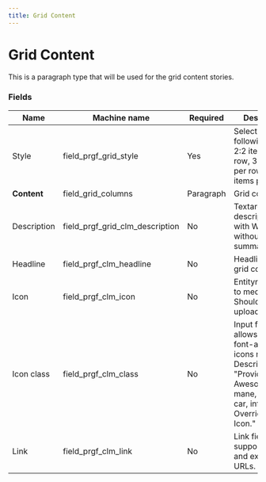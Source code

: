 ```yaml
---
title: Grid Content
---
```


# Grid Content
This is a paragraph type that will be used for the grid content stories.

### Fields
| Name  | Machine name | Required | Description |
| ------------- | ------------- | ------------- | ------------- |
| Style | field\_prgf\_grid_style | Yes | Select list with following values: 2:2 items per row, 3:3 items per row, 4:4 items per row |
| **Content** | field\_grid_columns | Paragraph | Grid columns |
| Description| field\_prgf\_grid\_clm\_description | No | Textarea for the description/body with WYSIWYG, without summary. |
| Headline | field\_prgf\_clm_headline | No | Headline of the grid content. |
| Icon | field\_prgf\_clm_icon | No | Entityreference to media asset. Should allow to upload svgs.|
| Icon class | field\_prgf\_clm_class | No | Input field that allows to add the font-awesome icons needed. Description - "Provide a "Font Awesome" icon mane, e.g. flag, car, info. Overrides image Icon." |
| Link | field\_prgf\_clm_link | No | Link field that supports internal and external URLs. |)

